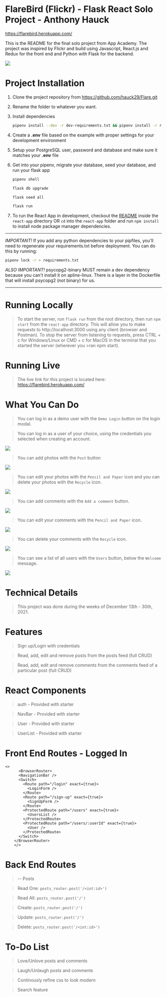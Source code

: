# FlareBird (Flickr) - Flask React Solo Project - Anthony Hauck

https://flarebird.herokuapp.com/

<!-- ![splash](https://imgur.com/Kkar9b7) -->

This is the README for the final solo project from App Academy.
The project was inspired by Flickr and build using Javascript,
React.js and Redux for the front end and Python with Flask for the backend.

<img src='https://i.imgur.com/krwukQD.png'>

# Project Installation

1. Clone the project repository from https://github.com/hauck29/Flare.git

2. Rename the folder to whatever you want.

3. Install dependencies

      ```bash
      pipenv install --dev -r dev-requirements.txt && pipenv install -r requirements.txt
      ```

4. Create a **.env** file based on the example with proper settings for your
   development environment
5. Setup your PostgreSQL user, password and database and make sure it matches your **.env** file

6. Get into your pipenv, migrate your database, seed your database, and run your flask app

   ```bash
   pipenv shell
   ```

   ```bash
   flask db upgrade
   ```

   ```bash
   flask seed all
   ```

   ```bash
   flask run
   ```

7. To run the React App in development, checkout the [README](./react-app/README.md) inside the `react-app` directory OR `cd` into the `react-app` folder and run `npm install` to install node package manager dependencies.

***
*IMPORTANT!*
   If you add any python dependencies to your pipfiles, you'll need to regenerate your requirements.txt before deployment.
   You can do this by running:

   ```bash
   pipenv lock -r > requirements.txt
   ```

*ALSO IMPORTANT!*
   psycopg2-binary MUST remain a dev dependency because you can't install it on apline-linux.
   There is a layer in the Dockerfile that will install psycopg2 (not binary) for us.
***



# Running Locally
>To start the server, run `flask run` from the root directory, then run `npm start` from the `react-app` directory. This will allow you to make requests to http://localhost:3000 using any client (browser and Postman).
>To stop the server from listening to requests, press CTRL + c for Windows/Linux or CMD + c for MacOS in the terminal that you started the server (wherever you >ran npm start).

# Running Live
>The live link for this project is located here: https://flarebird.herokuapp.com/

# What You Can Do

>You can log in as a demo user with the `Demo Login` button on the login modal.

>You can log in as a user of your choice, using the credentials you selected when creating an account.

<img src='https://i.imgur.com/4KN6ZVx.png'>

>You can add photos with the `Post` button
<img src='https://i.imgur.com/x7sgfHJ.png'>

>You can edit your photos with the `Pencil and Paper` icon and you can delete your photos with the `Recycle` icon.
<img src='https://i.imgur.com/aLEHJ4i.png'>

>You can add comments with the `Add a comment` button.
<img src='https://i.imgur.com/Y2DWVBz.png'>

>You can edit your comments with the `Pencil and Paper` icon.
<img src='https://i.imgur.com/OEJM2Ug.png'>

>You can delete your comments with the `Recycle` icon.
<img src='https://i.imgur.com/YTiBAbc.png'>

>You can see a list of all users with the `Users` button, below the `Welcome` message.
<img src='https://i.imgur.com/nMNMN1l.png'>

# Technical Details
>This project was done during the weeks of December 13th - 30th, 2021.



# Features
>Sign up/Login with credentials

>Read, add, edit and remove posts from the posts feed (full CRUD)

>Read, add, edit and remove comments from the comments feed of a particular post (full CRUD)


# React Components

>auth - Provided with starter

>NavBar - Provided with starter

>User - Provided with starter

>UserList - Provided with starter

# Front End Routes - Logged In
```
<>
      <BrowserRouter>
      <NavigationBar />
      <Switch>
        <Route path="/login" exact={true}>
          <LoginForm />
        </Route>
        <Route path="/sign-up" exact={true}>
          <SignUpForm />
        </Route>
        <ProtectedRoute path="/users" exact={true}>
          <UsersList />
        </ProtectedRoute>
        <ProtectedRoute path="/users/:userId" exact={true}>
          <User />
        </ProtectedRoute>
      </Switch>
    </BrowserRouter>
    </>
```

# Back End Routes

>-- Posts

>Read One: ```
    posts_router.post('/<int:id>')
    ```

>Read All: ```
    posts_router.post('/')
    ```

>Create: ```
    posts_router.post('/')
    ```

>Update: ```
    posts_router.post('/')
    ```

>Delete: ```
    posts_router.post('/<int:id>')
    ```

# To-Do List
>Love/Unlove posts and comments

>Laugh/Unlaugh posts and comments

>Continously refine css to look modern

>Search feature
